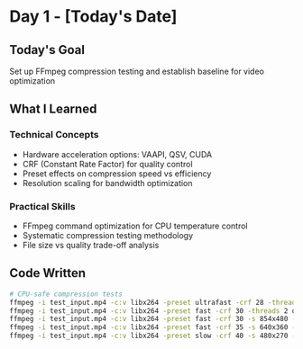 # Day 1 - [Today's Date]

## Today's Goal
Set up FFmpeg compression testing and establish baseline for video optimization

## What I Learned
### Technical Concepts
- Hardware acceleration options: VAAPI, QSV, CUDA
- CRF (Constant Rate Factor) for quality control
- Preset effects on compression speed vs efficiency
- Resolution scaling for bandwidth optimization

### Practical Skills
- FFmpeg command optimization for CPU temperature control
- Systematic compression testing methodology
- File size vs quality trade-off analysis

## Code Written
```bash
# CPU-safe compression tests
ffmpeg -i test_input.mp4 -c:v libx264 -preset ultrafast -crf 28 -threads 2 output_cpu_safe.mp4
ffmpeg -i test_input.mp4 -c:v libx264 -preset fast -crf 30 -threads 2 output_better_compression.mp4
ffmpeg -i test_input.mp4 -c:v libx264 -preset fast -crf 30 -s 854x480 -b:v 400k -threads 2 output_mobile.mp4
ffmpeg -i test_input.mp4 -c:v libx264 -preset fast -crf 35 -s 640x360 -b:v 200k -threads 2 output_2G_optimized.mp4
ffmpeg -i test_input.mp4 -c:v libx264 -preset slow -crf 40 -s 480x270 -b:v 100k -threads 2 output_extreme_compression.mp4
